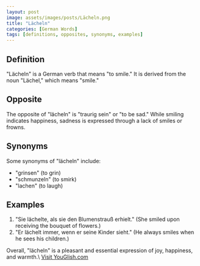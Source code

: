 ```yaml
---
layout: post
image: assets/images/posts/Lächeln.png
title: "Lächeln"
categories: [German Words]
tags: [definitions, opposites, synonyms, examples]
---
```


## Definition
"Lächeln" is a German verb that means "to smile." It is derived from the noun "Lächel," which means "smile." 

## Opposite
The opposite of "lächeln" is "traurig sein" or "to be sad." While smiling indicates happiness, sadness is expressed through a lack of smiles or frowns.

## Synonyms
Some synonyms of "lächeln" include:
- "grinsen" (to grin)
- "schmunzeln" (to smirk)
- "lachen" (to laugh)

## Examples
1. "Sie lächelte, als sie den Blumenstrauß erhielt." (She smiled upon receiving the bouquet of flowers.)
2. "Er lächelt immer, wenn er seine Kinder sieht." (He always smiles when he sees his children.)

Overall, "lächeln" is a pleasant and essential expression of joy, happiness, and warmth.\ <a id="yg-widget-0" class="youglish-widget" data-query="Lächeln" data-lang="german" data-components="8412" data-auto-start="0" data-bkg-color="theme_light" data-title="How%20to%20pronounce%20Lächeln%20in%20German"  rel="nofollow" href="https://youglish.com">Visit YouGlish.com</a><script async src="https://youglish.com/public/emb/widget.js" charset="utf-8"></script>